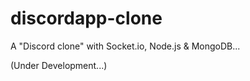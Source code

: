 # discordapp-clone
A "Discord clone" with Socket.io, Node.js &amp; MongoDB... 

(Under Development...)
